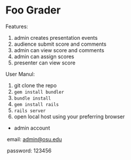 # Foo Grader


Features:

1. admin creates presentation events
2. audience submit score and comments
3. admin can view score and comments
4. admin can assign scores
5. presenter can view score

User Manul:

1. git clone the repo
2. `gem install bundler`
3. `bundle install`
2. `gem install rails`
3. `rails server`
4. open local host using your preferring browser

- admin account

​		email: admin@osu.edu

​		password: 123456
